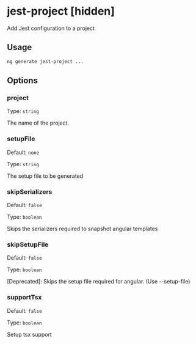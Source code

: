 # jest-project [hidden]

Add Jest configuration to a project

## Usage

```bash
ng generate jest-project ...

```

## Options

### project

Type: `string`

The name of the project.

### setupFile

Default: `none`

Type: `string`

The setup file to be generated

### skipSerializers

Default: `false`

Type: `boolean`

Skips the serializers required to snapshot angular templates

### skipSetupFile

Default: `false`

Type: `boolean`

[Deprecated]: Skips the setup file required for angular. (Use --setup-file)

### supportTsx

Default: `false`

Type: `boolean`

Setup tsx support
